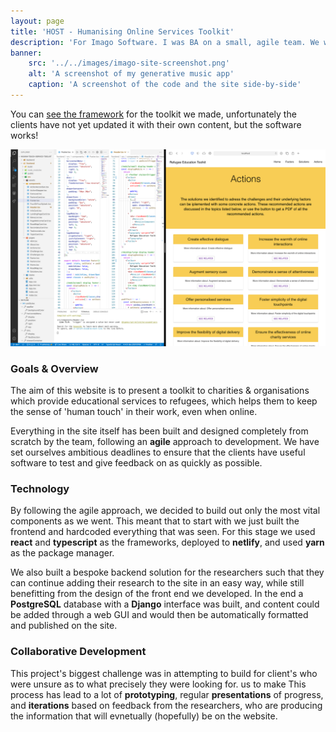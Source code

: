 ```yaml
---
layout: page
title: 'HOST - Humanising Online Services Toolkit'
description: 'For Imago Software. I was BA on a small, agile team. We were collaborating with charities to develop a toolkit so charity services could go online, and delivered a full stack framework to facilitate that. My job was to help bridge the developers and the clients.'
banner:
    src: '../../images/imago-site-screenshot.png'
    alt: 'A screenshot of my generative music app'
    caption: 'A screenshot of the code and the site side-by-side'
---
```


You can [see the framework](https://humanizing-online-services-toolkit.netlify.app/toolkit) for the toolkit we made, unfortunately the clients have not yet updated it with their own content, but the software works!

![Screenshot of the Imago software project](/assets/images/imago-site-screenshot.png)

### Goals & Overview

The aim of this website is to present a toolkit to charities & organisations which provide educational services to refugees, which helps them to keep the sense of 'human touch' in their work, even when online.

Everything in the site itself has been built and designed completely from scratch by the team, following an **agile** approach to development. We have set ourselves ambitious deadlines to ensure that the clients have useful software to test and give feedback on as quickly as possible.

### Technology

By following the agile approach, we decided to build out only the most vital components as we went. This meant that to start with we just built the frontend and hardcoded everything that was seen. For this stage we used **react** and **typescript** as the frameworks, deployed to **netlify**, and used **yarn** as the package manager.

We also built a bespoke backend solution for the researchers such that they can continue adding their research to the site in an easy way, while still benefitting from the design of the front end we developed. In the end a **PostgreSQL** database with a **Django** interface was built, and content could be added through a web GUI and would then be automatically formatted and published on the site.

### Collaborative Development

This project's biggest challenge was in attempting to build for client's who were unsure as to what precisely they were looking for. us to make This process has lead to a lot of  **prototyping**, regular **presentations** of progress, and **iterations** based on feedback from the researchers, who are producing the information that will evnetually (hopefully) be on the website.